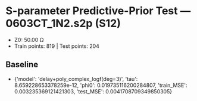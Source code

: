 # S-parameter Predictive-Prior Test — 0603CT_1N2.s2p (S12)
- Z0: 50.00 Ω
- Train points: 819  |  Test points: 204

## Baseline
- {'model': 'delay+poly_complex_logf(deg=3)', 'tau': 8.659228653378259e-12, 'phi0': 0.019735116200284807, 'train_MSE': 0.003235369121421303, 'test_MSE': 0.0041708709349850305}